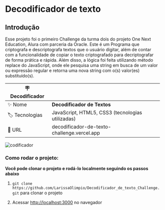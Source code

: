 # Decodificador de texto

## Introdução

Esse projeto foi o primeiro Challenge da turma dois do projeto One Next Education, Alura com parceria da Oracle. 
Este é um Programa que criptografa e descriptografa textos que o usuário digitar, além de contar com a funcionalidade de copiar o texto criptografado para decriptografar de forma prática e rápida. Além disso, a lógica foi feita utilizando método replace do JavaScript, onde ele pesquisa uma string em busca de um valor ou expressão regular e retorna uma nova string com o(s) valor(es) substituído(s).



| :placard: Decodificador |     |
| -------------  | --- |
| :sparkles: Nome        | **Decodificador de Textos**
| :label: Tecnologias | JavaScript, HTML5, CSS3 (tecnologias utilizadas)
| :rocket: URL         | decodificador-de-texto-challenge.vercel.app

![codificador](https://user-images.githubusercontent.com/50180854/200090307-f9036ae7-009e-4926-beb8-2bae65ca2943.png#vitrinedev)


### Como rodar o projeto:

**Você pode clonar o projeto e rodá-lo localmente seguindo os passos abaixo**

1. `git clone https://github.com/LarissaOlimpio/Decodificador_de_texto_Challenge.git` para clonar o projeto

2. Acessar [http://localhost:3000](http://localhost:3000) no navegador

